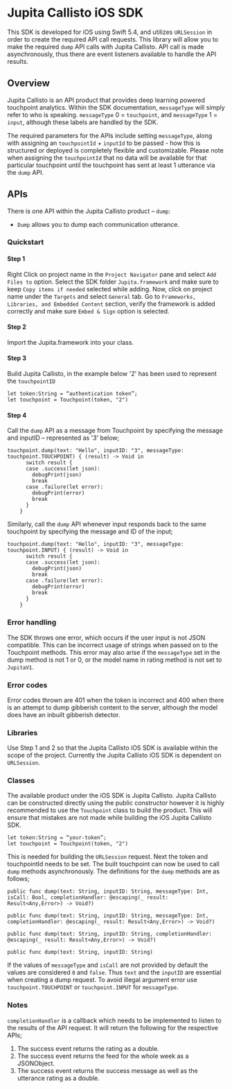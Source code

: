 # Jupita Callisto iOS SDK

This SDK is developed for iOS using Swift 5.4, and utilizes `URLSession` in order to create the required API call requests. This library will allow you to make the required `dump` API calls with Jupita Callisto. API call is made asynchronously, thus there are event listeners available to handle the API results.

## Overview
Jupita Callisto is an API product that provides deep learning powered touchpoint analytics. Within the SDK documentation, `messageType` will simply refer to who is speaking. `messageType` 0 = `touchpoint`, and `messageType` 1 = `input`, although these labels are handled by the SDK.

The required parameters for the APIs include setting `messageType`, along with assigning an `touchpointId` + `inputId` to be passed - how this is structured or deployed is completely flexible and customizable. Please note when assigning the `touchpointId` that no data will be available for that particular touchpoint until the touchpoint has sent at least 1 utterance via the `dump` API. 

## APIs
There is one API within the Jupita Callisto product – `dump`:

- `Dump` allows you to dump each communication utterance.

### Quickstart

#### Step 1

Right Click on project name in the `Project Navigator` pane and select `Add Files to` option. Select the SDK folder `Jupita.framework` and make sure to keep `Copy items if needed` selected while adding. Now, click on project name under the `Targets` and select  `General` tab. Go to `Frameworks, Libraries, and Embedded Content` section, verify the framework is added correctly and make sure `Embed & Sign` option is selected.

#### Step 2

Import the Jupita.framework into your class.

#### Step 3

Build Jupita Callisto, in the example below '2' has been used to represent the `touchpointID`

```
let token:String = “authentication token”; 
let touchpoint = Touchpoint(token, "2")
```

#### Step 4

Call the `dump` API as a message from Touchpoint by specifying the message and inputID – represented as '3' below;

```
touchpoint.dump(text: "Hello", inputID: "3", messageType:  touchpoint.TOUCHPOINT) { (result) -> Void in
      switch result {
      case .success(let json):
        debugPrint(json)
        break
      case .failure(let error):
        debugPrint(error)
        break
      }
    }
```

Similarly, call the `dump` API whenever input responds back to the same touchpoint by specifying the message and ID of the input;


```
touchpoint.dump(text: "Hello", inputID: "3", messageType:  touchpoint.INPUT) { (result) -> Void in
      switch result {
      case .success(let json):
        debugPrint(json)
        break
      case .failure(let error):
        debugPrint(error)
        break
      }
    }
```


### Error handling

The SDK throws one error, which occurs if the user input is not JSON compatible. This can be incorrect usage of strings when passed on to the Touchpoint methods. This error may also arise if the `messageType` set in the dump method is not 1 or 0, or the model name in rating method is not set to `JupitaV1`.

### Error codes 

Error codes thrown are 401 when the token is incorrect and 400 when there is an attempt to dump gibberish content to the server, although the model does have an inbuilt gibberish detector. 

### Libraries

Use Step 1 and 2 so that the Jupita Callisto iOS SDK is available within the scope of the project. Currently the Jupita Callisto iOS SDK is dependent on `URLSession`.

### Classes

The available product under the iOS SDK is Jupita Callisto. Jupita Callisto can be constructed directly using the public constructor however it is highly recommended to use the `Touchpoint` class to build the product. This will ensure that mistakes are not made while building the iOS Jupita Callisto SDK.

```
let token:String = “your-token”; 
let touchpoint = Touchpoint(token, "2")
```


This is needed for building the `URLSession` request. Next the token and touchpointId needs to be set.
The built touchpoint can now be used to call `dump` methods asynchronously. The definitions for the `dump` methods are as follows;

```
public func dump(text: String, inputID: String, messageType: Int, isCall: Bool, completionHandler: @escaping(_ result: Result<Any,Error>) -> Void?)
 
public func dump(text: String, inputID: String, messageType: Int, completionHandler: @escaping(_ result: Result<Any,Error>) -> Void?)
 
public func dump(text: String, inputID: String, completionHandler: @escaping(_ result: Result<Any,Error>) -> Void?)
 
public func dump(text: String, inputID: String) 
```

If the values of `messageType` and `isCall` are not provided by default the values are considered `0` and `false`. Thus `text` and the `inputID` are essential when creating a dump request. To avoid illegal argument error use `touchpoint.TOUCHPOINT` or `touchpoint.INPUT` for `messageType`.

### Notes

`completionHandler` is a callback which needs to be implemented to listen to the results of the API request. It will return the following for the respective APIs;

1. The success event returns the rating as a double.
2. The success event returns the feed for the whole week as a JSONObject.
3. The success event returns the success message as well as the utterance rating as a double.
